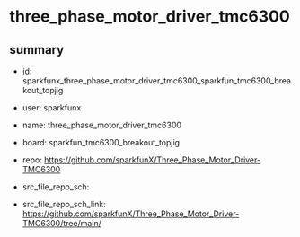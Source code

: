 # three_phase_motor_driver_tmc6300
 
## summary 
* id: sparkfunx_three_phase_motor_driver_tmc6300_sparkfun_tmc6300_breakout_topjig
* user: sparkfunx
* name: three_phase_motor_driver_tmc6300
* board: sparkfun_tmc6300_breakout_topjig
* repo: https://github.com/sparkfunX/Three_Phase_Motor_Driver-TMC6300



* src_file_repo_sch: 
* src_file_repo_sch_link: https://github.com/sparkfunX/Three_Phase_Motor_Driver-TMC6300/tree/main/




